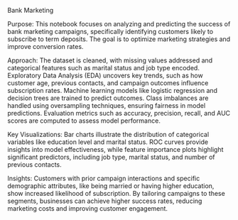 Bank Marketing



Purpose: This notebook focuses on analyzing and predicting the success of bank marketing campaigns, specifically identifying customers likely to subscribe to term deposits. The goal is to optimize marketing strategies and improve conversion rates.

Approach: The dataset is cleaned, with missing values addressed and categorical features such as marital status and job type encoded. Exploratory Data Analysis (EDA) uncovers key trends, such as how customer age, previous contacts, and campaign outcomes influence subscription rates. Machine learning models like logistic regression and decision trees are trained to predict outcomes. Class imbalances are handled using oversampling techniques, ensuring fairness in model predictions. Evaluation metrics such as accuracy, precision, recall, and AUC scores are computed to assess model performance.

Key Visualizations: Bar charts illustrate the distribution of categorical variables like education level and marital status. ROC curves provide insights into model effectiveness, while feature importance plots highlight significant predictors, including job type, marital status, and number of previous contacts.

Insights: Customers with prior campaign interactions and specific demographic attributes, like being married or having higher education, show increased likelihood of subscription. By tailoring campaigns to these segments, businesses can achieve higher success rates, reducing marketing costs and improving customer engagement.

